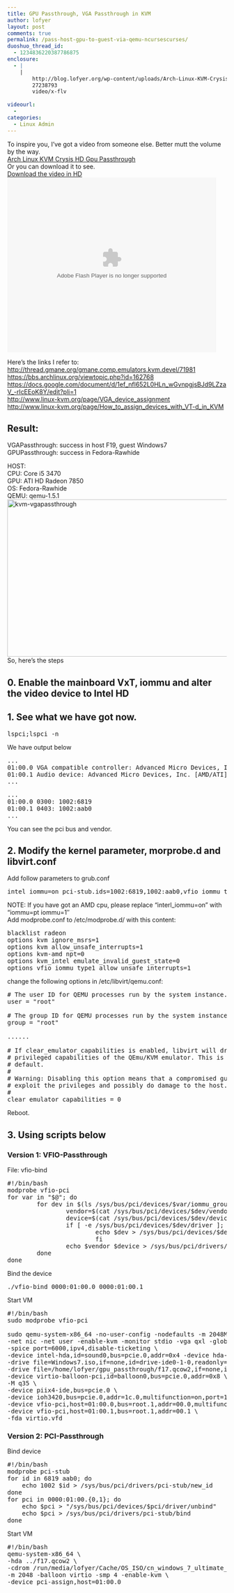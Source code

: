 ```yaml
---
title: GPU Passthrough, VGA Passthrough in KVM
author: lofyer
layout: post
comments: true
permalink: /pass-host-gpu-to-guest-via-qemu-ncursescurses/
duoshuo_thread_id:
  - 1234836220387786875
enclosure:
  - |
    |
        http://blog.lofyer.org/wp-content/uploads/Arch-Linux-KVM-Crysis-HD.flv
        27238793
        video/x-flv
        
videourl:
  - 
categories:
  - Linux Admin
---
```

To inspire you, I&#8217;ve got a video from someone else. Better mutt the volume by the way.  
<a href="http://www.youtube.com/watch?v=Qi1LdFkRzIs" title="Arch Linux KVM Crysis HD Gpu Passthrough" target="_blank">Arch Linux KVM Crysis HD Gpu Passthrough</a>  
Or you can download it to see.  
<a href="http://blog.lofyer.org/wp-content/uploads/Arch-Linux-KVM-Crysis-HD.flv" title="Download the video" target="_blank">Download the video in HD</a>  
<embed src="http://player.youku.com/player.php/sid/XNTg1MzUwNjY4/v.swf" allowFullScreen="true" quality="high" width="480" height="400" align="middle" allowScriptAccess="always" type="application/x-shockwave-flash">
</embed>

Here&#8217;s the links I refer to:  
<a href="http://thread.gmane.org/gmane.comp.emulators.kvm.devel/71981" title="http://thread.gmane.org/gmane.comp.emulators.kvm.devel/71981" target="_blank">http://thread.gmane.org/gmane.comp.emulators.kvm.devel/71981</a>  
<a href="https://bbs.archlinux.org/viewtopic.php?id=162768" title="https://bbs.archlinux.org/viewtopic.php?id=162768" target="_blank">https://bbs.archlinux.org/viewtopic.php?id=162768</a>  
<a href="https://docs.google.com/document/d/1ef_nfl652L0HLn_wGvnpgjsBJd9LZzaV_-rIcEEoK8Y/edit?pli=1" title="https://docs.google.com/document/d/1ef_nfl652L0HLn_wGvnpgjsBJd9LZzaV_-rIcEEoK8Y/edit?pli=1" target="_blank">https://docs.google.com/document/d/1ef_nfl652L0HLn_wGvnpgjsBJd9LZzaV_-rIcEEoK8Y/edit?pli=1</a>  
<a href="http://www.linux-kvm.org/page/VGA_device_assignment" title="http://www.linux-kvm.org/page/VGA_device_assignment" target="_blank">http://www.linux-kvm.org/page/VGA_device_assignment</a>  
<a href="http://www.linux-kvm.org/page/VGA_device_assignment" title="http://www.linux-kvm.org/page/VGA_device_assignment" target="_blank">http://www.linux-kvm.org/page/How_to_assign_devices_with_VT-d_in_KVM</a>

## Result:  
VGAPassthrough: success in host F19, guest Windows7  
GPUPassthrough: success in Fedora-Rawhide

HOST:  
CPU: Core i5 3470  
GPU: ATI HD Radeon 7850  
OS: Fedora-Rawhide  
QEMU: qemu-1.5.1  
<a href="http://blog.lofyer.org/2013/05/pass-host-gpu-to-guest-via-qemu-ncursescurses/kvm-vgapassthrough/" rel="attachment wp-att-2380"><img src="http://blog.lofyer.org/wp-content/uploads/kvm-vgapassthrough.png" alt="kvm-vgapassthrough" width="614" height="360" class="alignnone size-full wp-image-2380" /></a>  
So, here&#8217;s the steps

## 0. Enable the mainboard VxT, iommu and alter the video device to Intel HD

## 1. See what we have got now.

<pre>lspci;lspci -n
</pre>

We have output below

<pre>...
01:00.0 VGA compatible controller: Advanced Micro Devices, Inc. [AMD/ATI] Pitcairn PRO [Radeon HD 7850]
01:00.1 Audio device: Advanced Micro Devices, Inc. [AMD/ATI] Cape Verde/Pitcairn HDMI Audio [Radeon HD 7700/7800 Series]
...
</pre>

<pre>...
01:00.0 0300: 1002:6819
01:00.1 0403: 1002:aab0
...
</pre>

You can see the pci bus and vendor.

## 2. Modify the kernel parameter, morprobe.d and libvirt.conf

Add follow parameters to grub.conf

<pre>intel_iommu=on pci-stub.ids=1002:6819,1002:aab0,vfio_iommu_type1.allow_unsafe_interrupts=1
</pre>

NOTE: If you have got an AMD cpu, please replace &#8220;interl_iommu=on&#8221; with &#8220;iommu=pt iommu=1&#8243;  
Add modprobe.conf to /etc/modprobe.d/ with this content:

<pre>blacklist radeon
options kvm ignore_msrs=1
options kvm allow_unsafe_interrupts=1
options kvm-amd npt=0
options kvm_intel emulate_invalid_guest_state=0
options vfio_iommu_type1 allow_unsafe_interrupts=1
</pre>

change the following options in /etc/libvirt/qemu.conf:

<pre># The user ID for QEMU processes run by the system instance.
user = "root"

# The group ID for QEMU processes run by the system instance.
group = "root"

......

# If clear_emulator_capabilities is enabled, libvirt will drop all
# privileged capabilities of the QEmu/KVM emulator. This is enabled by
# default.
#
# Warning: Disabling this option means that a compromised guest can
# exploit the privileges and possibly do damage to the host.
#
clear_emulator_capabilities = 0
</pre>

Reboot.

## 3. Using scripts below

### Version 1: VFIO-Passthrough

File: vfio-bind

<pre>#!/bin/bash
modprobe vfio-pci
for var in "$@"; do
        for dev in $(ls /sys/bus/pci/devices/$var/iommu_group/devices); do
                vendor=$(cat /sys/bus/pci/devices/$dev/vendor)
                device=$(cat /sys/bus/pci/devices/$dev/device)
                if [ -e /sys/bus/pci/devices/$dev/driver ]; then
                        echo $dev > /sys/bus/pci/devices/$dev/driver/unbind
                        fi
                echo $vendor $device > /sys/bus/pci/drivers/vfio-pci/new_id
        done
done
</pre>

Bind the device

<pre>./vfio-bind 0000:01:00.0 0000:01:00.1
</pre>

Start VM

<pre>#!/bin/bash
sudo modprobe vfio-pci

sudo qemu-system-x86_64 -no-user-config -nodefaults -m 2048M -smp 4 -boot menu=on \
-net nic -net user -enable-kvm -monitor stdio -vga qxl -global qxl-vga.vram_size=67108864 \
-spice port=6000,ipv4,disable-ticketing \
-device intel-hda,id=sound0,bus=pcie.0,addr=0x4 -device hda-duplex,id=sound0-codec0,bus=sound0.0,cad=0 \
-drive file=Windows7.iso,if=none,id=drive-ide0-1-0,readonly=on,format=raw -device ide-cd,bus=ide.1,unit=0,drive=drive-ide0-1-0,id=ide0-1-0 \
-drive file=/home/lofyer/gpu_passthrough/f17.qcow2,if=none,id=drive-virtio-disk0,format=qcow2,cache=none,werror=stop,rerror=stop,aio=threads -device virtio-blk-pci,scsi=off,bus=pcie.0,addr=0x7,drive=drive-virtio-disk0,id=virtio-disk0,bootindex=1 \
-device virtio-balloon-pci,id=balloon0,bus=pcie.0,addr=0x8 \
-M q35 \
-device piix4-ide,bus=pcie.0 \
-device ioh3420,bus=pcie.0,addr=1c.0,multifunction=on,port=1,chassis=1,id=root.1 \
-device vfio-pci,host=01:00.0,bus=root.1,addr=00.0,multifunction=on,x-vga=on \
-device vfio-pci,host=01:00.1,bus=root.1,addr=00.1 \
-fda virtio.vfd
</pre>

### Version 2: PCI-Passthrough

Bind device

<pre>#!/bin/bash
modprobe pci-stub
for id in 6819 aab0; do
    echo 1002 $id > /sys/bus/pci/drivers/pci-stub/new_id
done
for pci in 0000:01:00.{0,1}; do
    echo $pci > "/sys/bus/pci/devices/$pci/driver/unbind"
    echo $pci > /sys/bus/pci/drivers/pci-stub/bind
done
</pre>

Start VM

<pre>#!/bin/bash
qemu-system-x86_64 \
-hda ../f17.qcow2 \
-cdrom /run/media/lofyer/Cache/OS_ISO/cn_windows_7_ultimate_with_sp1_x64_dvd_u_677408.iso \
-m 2048 -balloon virtio -smp 4 -enable-kvm \
-device pci-assign,host=01:00.0
</pre>
